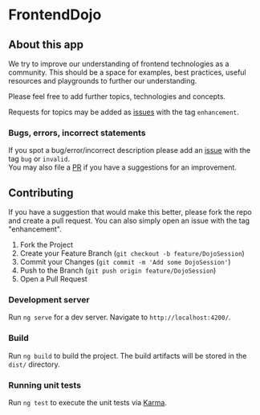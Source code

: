 # FrontendDojo

## About this app

We try to improve our understanding of frontend technologies as a community. This should be a space for examples, best practices, useful resources and playgrounds to further our understanding.

Please feel free to add further topics, technologies and concepts.

Requests for topics may be added as [issues](https://github.com/brandad-systems/frontend-dojo/issues) with the tag `enhancement`.

### Bugs, errors, incorrect statements

If you spot a bug/error/incorrect description please add an [issue](https://github.com/brandad-systems/frontend-dojo/issues) with the tag `bug` or `invalid`.\
You may also file a [PR](https://github.com/brandad-systems/frontend-dojo/pulls) if you have a suggestions for an improvement.

## Contributing

If you have a suggestion that would make this better, please fork the repo and create a pull request. You can also simply open an issue with the tag "enhancement".

1. Fork the Project
2. Create your Feature Branch (`git checkout -b feature/DojoSession`)
3. Commit your Changes (`git commit -m 'Add some DojoSession'`)
4. Push to the Branch (`git push origin feature/DojoSession`)
5. Open a Pull Request

### Development server

Run `ng serve` for a dev server. Navigate to `http://localhost:4200/`.

### Build

Run `ng build` to build the project. The build artifacts will be stored in the `dist/` directory.

### Running unit tests

Run `ng test` to execute the unit tests via [Karma](https://karma-runner.github.io).

